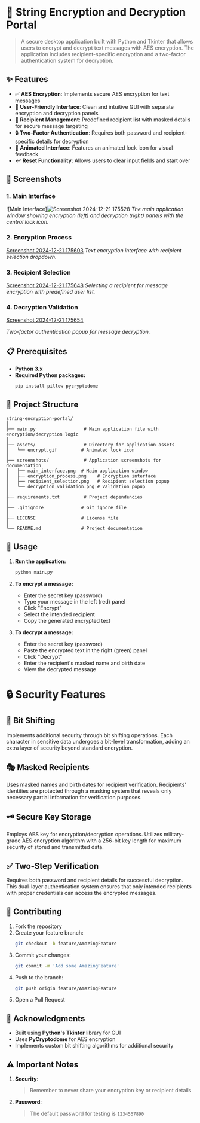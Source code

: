 # 🔐 String Encryption and Decryption Portal

> A secure desktop application built with Python and Tkinter that allows users to encrypt and decrypt text messages with AES encryption. The application includes recipient-specific encryption and a two-factor authentication system for decryption.

## ✨ Features

- ✅ **AES Encryption**: Implements secure AES encryption for text messages
- 🎨 **User-Friendly Interface**: Clean and intuitive GUI with separate encryption and decryption panels
- 👥 **Recipient Management**: Predefined recipient list with masked details for secure message targeting
- 🔒 **Two-Factor Authentication**: Requires both password and recipient-specific details for decryption
- 🔄 **Animated Interface**: Features an animated lock icon for visual feedback
- ↩️ **Reset Functionality**: Allows users to clear input fields and start over

## 📸 Screenshots

### 1. Main Interface
![Main Interface]![Screenshot 2024-12-21 175528](https://github.com/user-attachments/assets/d87213ae-3a42-43ff-be53-2b5dbfd61ae7)
*The main application window showing encryption (left) and decryption (right) panels with the central lock icon.*


### 2. Encryption Process
[Screenshot 2024-12-21 175603](https://github.com/user-attachments/assets/df2e7d90-0bfe-4093-8201-4370d246cad2)
*Text encryption interface with recipient selection dropdown.*

### 3. Recipient Selection
[Screenshot 2024-12-21 175648](https://github.com/user-attachments/assets/22589be9-40e2-4398-b589-5dbf5fb0851d)
*Selecting a recipient for message encryption with predefined user list.*

### 4. Decryption Validation
[Screenshot 2024-12-21 175654](https://github.com/user-attachments/assets/455b5d02-1e46-4d3d-a6e9-4a7048478fc6)

*Two-factor authentication popup for message decryption.*

## 📋 Prerequisites

- **Python 3.x**
- **Required Python packages:**
  ```bash
  pip install pillow pycryptodome
  ```

## 📁 Project Structure

```plaintext
string-encryption-portal/
│
├── main.py                  # Main application file with encryption/decryption logic
│
├── assets/                  # Directory for application assets
│   └── encrypt.gif         # Animated lock icon
│
├── screenshots/             # Application screenshots for documentation
│   ├── main_interface.png  # Main application window
│   ├── encryption_process.png    # Encryption interface
│   ├── recipient_selection.png   # Recipient selection popup
│   └── decryption_validation.png # Validation popup
│
├── requirements.txt         # Project dependencies
│
├── .gitignore              # Git ignore file
│
├── LICENSE                 # License file
│
└── README.md               # Project documentation
```


## 📖 Usage

1. **Run the application:**
   ```bash
   python main.py
   ```

2. **To encrypt a message:**
   - Enter the secret key (password)
   - Type your message in the left (red) panel
   - Click "Encrypt"
   - Select the intended recipient
   - Copy the generated encrypted text

3. **To decrypt a message:**
   - Enter the secret key (password)
   - Paste the encrypted text in the right (green) panel
   - Click "Decrypt"
   - Enter the recipient's masked name and birth date
   - View the decrypted message


# 🔒 Security Features

## 🔄 Bit Shifting
Implements additional security through bit shifting operations. Each character in sensitive data undergoes a bit-level transformation, adding an extra layer of security beyond standard encryption.

## 🎭 Masked Recipients
Uses masked names and birth dates for recipient verification. Recipients' identities are protected through a masking system that reveals only necessary partial information for verification purposes.

## 🗝️ Secure Key Storage
Employs AES key for encryption/decryption operations. Utilizes military-grade AES encryption algorithm with a 256-bit key length for maximum security of stored and transmitted data.

## ✅ Two-Step Verification
Requires both password and recipient details for successful decryption. This dual-layer authentication system ensures that only intended recipients with proper credentials can access the encrypted messages.

## 🤝 Contributing

1. Fork the repository
2. Create your feature branch:
   ```bash
   git checkout -b feature/AmazingFeature
   ```
3. Commit your changes:
   ```bash
   git commit -m 'Add some AmazingFeature'
   ```
4. Push to the branch:
   ```bash
   git push origin feature/AmazingFeature
   ```
5. Open a Pull Request



## 🙏 Acknowledgments

- Built using **Python's Tkinter** library for GUI
- Uses **PyCryptodome** for AES encryption
- Implements custom bit shifting algorithms for additional security

## ⚠️ Important Notes

1. **Security**: 
   > Remember to never share your encryption key or recipient details

2. **Password**: 
   > The default password for testing is `1234567890`


